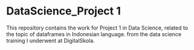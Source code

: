 # DataScience_Project 1
This repository contains the work for Project 1 in Data Science, related to the topic of dataframes in Indonesian language. from the data science training I underwent at DigitalSkola.
